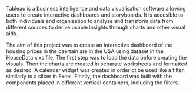 Tableau is a business intelligence and data visualisation software allowing users to create interactive dashboards and storyboards. It is accesible to both individuals and organisation to analyse and transform data from different sources to derive usable insights through charts and other visual aids.

The aim of this project was to create an interactive dashboard of the housing prices in the caertain are in the USA using dataset in the HouseData.xlxs file. The first step was to load the data before creating the visuals. Then the charts are created in separate worksheets and formatted as desired. A calender widget was created in order ot be used like a filter, similarly to a slicer in Excel. Finally, the dashboard was built with the components placed in different vertical containers, including the filters.
